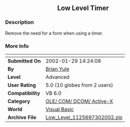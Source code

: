 ﻿<div align="center">

## Low Level Timer


</div>

### Description

Remove the need for a form when using a timer.
 
### More Info
 


<span>             |<span>
---                |---
**Submitted On**   |2002-01-29 14:24:08
**By**             |[Brian Yule](https://github.com/Planet-Source-Code/PSCIndex/blob/master/ByAuthor/brian-yule.md)
**Level**          |Advanced
**User Rating**    |5.0 (10 globes from 2 users)
**Compatibility**  |VB 6\.0
**Category**       |[OLE/ COM/ DCOM/ Active\-X](https://github.com/Planet-Source-Code/PSCIndex/blob/master/ByCategory/ole-com-dcom-active-x__1-29.md)
**World**          |[Visual Basic](https://github.com/Planet-Source-Code/PSCIndex/blob/master/ByWorld/visual-basic.md)
**Archive File**   |[Low\_Level\_1125697302002\.zip](https://github.com/Planet-Source-Code/brian-yule-low-level-timer__1-37402/archive/master.zip)








